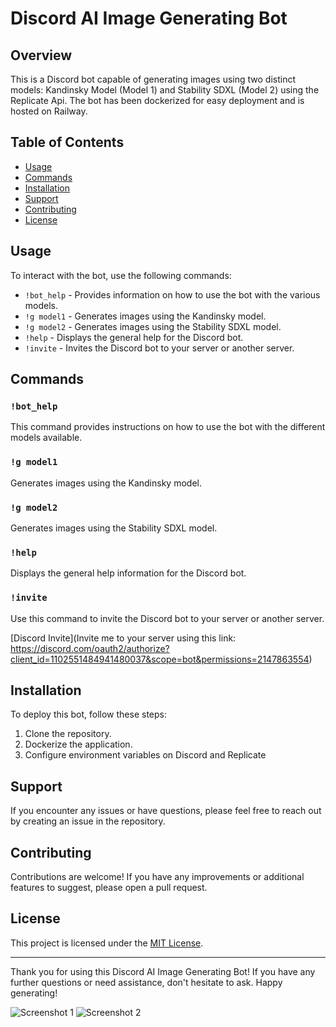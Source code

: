 # Discord AI Image Generating Bot

## Overview

This is a Discord bot capable of generating images using two distinct models: Kandinsky Model (Model 1) and Stability SDXL (Model 2) using the Replicate Api. The bot has been dockerized for easy deployment and is hosted on Railway.

## Table of Contents

- [Usage](#usage)
- [Commands](#commands)
- [Installation](#installation)
- [Support](#support)
- [Contributing](#contributing)
- [License](#license)

## Usage

To interact with the bot, use the following commands:

- `!bot_help` - Provides information on how to use the bot with the various models.
- `!g model1` - Generates images using the Kandinsky model.
- `!g model2` - Generates images using the Stability SDXL model.
- `!help` - Displays the general help for the Discord bot.
- `!invite` - Invites the Discord bot to your server or another server.

## Commands

### `!bot_help`

This command provides instructions on how to use the bot with the different models available.

### `!g model1`

Generates images using the Kandinsky model.

### `!g model2`

Generates images using the Stability SDXL model.

### `!help`

Displays the general help information for the Discord bot.

### `!invite`

Use this command to invite the Discord bot to your server or another server.

[Discord Invite](Invite me to your server using this link: https://discord.com/oauth2/authorize?client_id=1102551484941480037&scope=bot&permissions=2147863554)




## Installation

To deploy this bot, follow these steps:

1. Clone the repository.
2. Dockerize the application.
3. Configure environment variables on Discord and Replicate

## Support

If you encounter any issues or have questions, please feel free to reach out by creating an issue in the repository.

## Contributing

Contributions are welcome! If you have any improvements or additional features to suggest, please open a pull request.

## License

This project is licensed under the [MIT License](LICENSE).

---

Thank you for using this Discord AI Image Generating Bot! If you have any further questions or need assistance, don't hesitate to ask. Happy generating!

![Screenshot 1](path_to_screenshot1.png)
![Screenshot 2](path_to_screenshot2.png)

